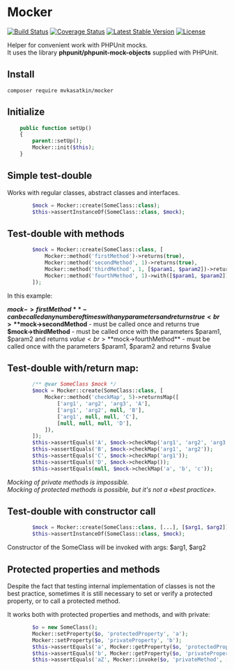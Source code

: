 # Mocker

[![Build Status](https://travis-ci.org/mvkasatkin/mocker.svg?branch=master)](https://travis-ci.org/mvkasatkin/mocker)
[![Coverage Status](https://coveralls.io/repos/github/mvkasatkin/mocker/badge.svg?branch=master)](https://coveralls.io/github/mvkasatkin/mocker?branch=master)
[![Latest Stable Version](https://poser.pugx.org/mvkasatkin/mocker/version)](https://packagist.org/packages/mvkasatkin/mocker)
[![License](https://poser.pugx.org/mvkasatkin/mocker/license)](https://packagist.org/packages/mvkasatkin/mocker)

Helper for convenient work with PHPUnit mocks.<br>
It uses the library **phpunit/phpunit-mock-objects** supplied with PHPUnit. 

## Install

```
composer require mvkasatkin/mocker
```

## Initialize

```php
    public function setUp()
    {
        parent::setUp();
        Mocker::init($this);
    }
```

## Simple test-double

Works with regular classes, abstract classes and interfaces.

```php
        $mock = Mocker::create(SomeClass::class);
        $this->assertInstanceOf(SomeClass::class, $mock);
```

## Test-double with methods

```php
        $mock = Mocker::create(SomeClass::class, [
            Mocker::method('firstMethod')->returns(true),
            Mocker::method('secondMethod', 1)->returns(true),
            Mocker::method('thirdMethod', 1, [$param1, $param2])->returns($value),
            Mocker::method('fourthMethod', 1)->with([$param1, $param2])->returns($value),
        ]);
```

In this example:

**$mock->firstMethod** - can be called any number of times with any parameters and returns true<br>
**$mock->secondMethod** - must be called once and returns true<br>
**$mock->thirdMethod** - must be called once with the parameters $param1, $param2 and returns $value<br>
**$mock->fourthMethod** - must be called once with the parameters $param1, $param2 and returns $value<br>

## Test-double with/return map:

```php
        /** @var SomeClass $mock */
        $mock = Mocker::create(SomeClass::class, [
            Mocker::method('checkMap', 5)->returnsMap([
                ['arg1', 'arg2', 'arg3', 'A'],
                ['arg1', 'arg2', null, 'B'],
                ['arg1', null, null, 'C'],
                [null, null, null, 'D'],
            ]),
        ]);
        $this->assertEquals('A', $mock->checkMap('arg1', 'arg2', 'arg3'));
        $this->assertEquals('B', $mock->checkMap('arg1', 'arg2'));
        $this->assertEquals('C', $mock->checkMap('arg1'));
        $this->assertEquals('D', $mock->checkMap());
        $this->assertEquals(null, $mock->checkMap('a', 'b', 'c'));
```

*Mocking of private methods is impossible.*<br> 
*Mocking of protected methods is possible, but it's not a «best practice».*<br> 

## Test-double with constructor call

```php
        $mock = Mocker::create(SomeClass::class, [...], [$arg1, $arg2]);
        $this->assertInstanceOf(SomeClass::class, $mock);
```

Constructor of the SomeClass will be invoked with args: $arg1, $arg2

## Protected properties and methods

Despite the fact that testing internal implementation of classes is not the best practice, sometimes it is still necessary to set or verify a protected property, or to call a protected method.

It works both with protected properties and methods, and with private: 

```php
        $o = new SomeClass();
        Mocker::setProperty($o, 'protectedProperty', 'a');
        Mocker::setProperty($o, 'privateProperty', 'b');
        $this->assertEquals('a', Mocker::getProperty($o, 'protectedProperty'));
        $this->assertEquals('b', Mocker::getProperty($o, 'privateProperty'));
        $this->assertEquals('aZ', Mocker::invoke($o, 'privateMethod', ['a']));
```
